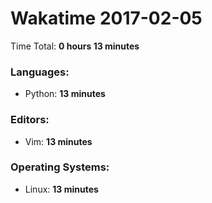 # Wakatime 2017-02-05

Time Total: **0 hours 13 minutes**

### Languages:
- Python: **13 minutes** 

### Editors:
- Vim: **13 minutes** 

### Operating Systems:
- Linux: **13 minutes** 

